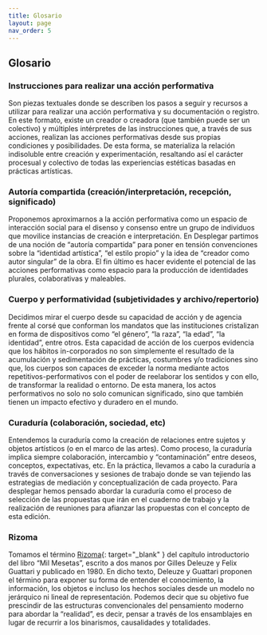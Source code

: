 ```yaml
---
title: Glosario
layout: page
nav_order: 5
---
```


## **Glosario**

### Instrucciones para realizar una acción performativa
Son piezas textuales donde se describen los pasos a seguir y recursos a utilizar para realizar una acción performativa y su documentación o registro. En este formato, existe un creador o creadora (que también puede ser un colectivo) y múltiples intérpretes de las instrucciones que, a través de sus acciones, realizan las acciones performativas desde sus propias condiciones y posibilidades. De esta forma, se materializa la relación indisoluble entre creación y experimentación, resaltando así el carácter procesual y colectivo de todas las experiencias estéticas basadas en prácticas artísticas.
<br />

### Autoría compartida (creación/interpretación, recepción, significado)
Proponemos aproximarnos a la acción performativa como un espacio de interacción social para el disenso y consenso entre un grupo de individuos que movilice instancias de creación e interpretación. En Desplegar partimos de una noción de “autoría compartida” para poner en tensión convenciones sobre la “identidad artística”, “el estilo propio” y la idea de “creador como autor singular” de la obra. El fin último es hacer evidente el potencial de las acciones performativas como espacio para la producción de identidades plurales, colaborativas y maleables.
<br />

### Cuerpo y performatividad (subjetividades y archivo/repertorio)
Decidimos mirar el cuerpo desde su capacidad de acción y de agencia frente al corsé que conforman los mandatos que las instituciones cristalizan en forma de dispositivos como “el género”, “la raza”, “la edad”, “la identidad”, entre otros. Esta capacidad de acción de los cuerpos evidencia que los hábitos in-corporados no son simplemente el resultado de la acumulación y sedimentación de prácticas, costumbres y/o tradiciones sino que, los cuerpos son capaces de exceder la norma mediante actos repetitivos-performativos con el poder de reelaborar los sentidos y con ello, de transformar la realidad o entorno. De esta manera, los actos performativos no solo no solo comunican significado, sino que también tienen un impacto efectivo y duradero en el mundo.
<br />

### Curaduría (colaboración, sociedad, etc)
Entendemos la curaduría como la creación de relaciones entre sujetos y objetos artísticos (o en el marco de las artes). Como proceso, la curaduría implica siempre colaboración, intercambio y “contaminación” entre deseos, conceptos, expectativas, etc. En la práctica, llevamos a cabo la curaduría a través de conversaciones y sesiones de trabajo donde se van tejiendo las estrategias de mediación y conceptualización de cada proyecto. Para desplegar hemos pensado abordar la curaduría como el proceso de selección de las propuestas que irán en el cuaderno de trabajo y la realización de reuniones para afianzar las propuestas con el concepto de esta edición.
<br />

### Rizoma
Tomamos el término [Rizoma](https://drive.google.com/file/d/13DAIKrf4Wx4B2PTvwV7indOHPmUbwBn0/view?usp=sharing){: target="_blank" } del capítulo introductorio del libro “Mil Mesetas”, escrito a dos manos por Gilles Deleuze y Felix Guattari y publicado en 1980. En dicho texto, Deleuze y Guattari proponen el término para exponer su forma de entender el conocimiento, la información, los objetos e incluso los hechos sociales desde un modelo no jerárquico ni lineal de representación. Podemos decir que su objetivo fue prescindir de las estructuras convencionales del pensamiento moderno para abordar la “realidad”, es decir, pensar a través de los ensamblajes en lugar de recurrir a los binarismos, causalidades y totalidades.
<br />
